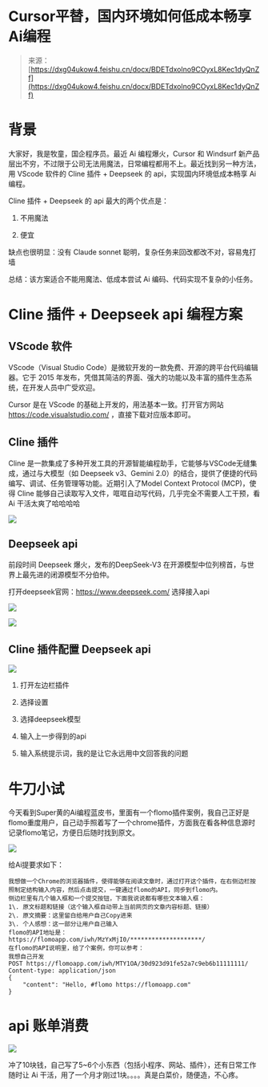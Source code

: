 # Cursor平替，国内环境如何低成本畅享Ai编程

> 来源：[https://dxg04ukow4.feishu.cn/docx/BDETdxolno9COyxL8Kec1dyQnZf](https://dxg04ukow4.feishu.cn/docx/BDETdxolno9COyxL8Kec1dyQnZf)

# 背景

大家好，我是牧童，国企程序员。最近 Ai 编程爆火，Cursor 和 Windsurf 新产品层出不穷，不过限于公司无法用魔法，日常编程都用不上。最近找到另一种方法，用 VScode 软件的 Cline 插件 + Deepseek 的 api，实现国内环境低成本畅享 Ai 编程。

Cline 插件 + Deepseek 的 api 最大的两个优点是：

1.  不用魔法

1.  便宜

缺点也很明显：没有 Claude sonnet 聪明，复杂任务来回改都改不对，容易鬼打墙

总结：该方案适合不能用魔法、低成本尝试 Ai 编码、代码实现不复杂的小任务。

# Cline 插件 + Deepseek api 编程方案

## VScode 软件

VScode（Visual Studio Code）是微软开发的一款免费、开源的跨平台代码编辑器。它于 2015 年发布，凭借其简洁的界面、强大的功能以及丰富的插件生态系统，在开发人员中广受欢迎。

Cursor 是在 VScode 的基础上开发的，用法基本一致。打开官方网站 https://code.visualstudio.com/ ，直接下载对应版本即可。

## Cline 插件

Cline 是一款集成了多种开发工具的开源智能编程助手，它能够与VSCode无缝集成，通过与大模型（如 Deepseek v3、Gemini 2.0）的结合，提供了便捷的代码编写、调试、任务管理等功能。近期引入了Model Context Protocol (MCP)，使得 Cline 能够自己读取写入文件，哐哐自动写代码，几乎完全不需要人工干预，看 Ai 干活太爽了哈哈哈哈

![](img/812117cc72a49e5e1b6bf5d8759491e1.png)

## Deepseek api

前段时间 Deepseek 爆火，发布的DeepSeek-V3 在开源模型中位列榜首，与世界上最先进的闭源模型不分伯仲。

打开deepseek官网：https://www.deepseek.com/ 选择接入api

![](img/1bda08b6a50a6e7a72f14b51e15cd008.png)

![](img/881730eceb3ca92d3849fcea0ae0f4ef.png)

## Cline 插件配置 Deepseek api

![](img/9793980a5cc9d4cd6df81d53e9b88b51.png)

1.  打开左边栏插件

1.  选择设置

1.  选择deepseek模型

1.  输入上一步得到的api

1.  输入系统提示词，我的是让它永远用中文回答我的问题

# 牛刀小试

今天看到Super黄的Ai编程蓝皮书，里面有一个flomo插件案例，我自己正好是flomo重度用户，自己动手照着写了一个chrome插件，方面我在看各种信息源时记录flomo笔记，方便日后随时找到原文。

![](img/bcb7010febb37f199f36ae37eed1e5c9.png)

给Ai提要求如下：

```
我想做一个Chrome的浏览器插件，使得能够在阅读文章时，通过打开这个插件，在右侧边栏按照制定结构输入内容，然后点击提交，一键通过flomo的API，同步到flomo内。
侧边栏里有几个输入框和一个提交按钮，下面我说说都有哪些文本输入框：
1\. 原文标题和链接（这个输入框自动带上当前网页的文章内容标题、链接）
2\. 原文摘要：这里留白给用户自己Copy进来
3\. 个人感想：这一部分让用户自己输入
flomo的API地址是：https://flomoapp.com/iwh/MzYxMjI0/********************/ 
在flomo的API说明里，给了个案例，你可以参考：
我想自己开发
POST https://flomoapp.com/iwh/MTY1OA/30d923d91fe52a7c9eb6b11111111/
Content-type: application/json
{
    "content": "Hello, #flomo https://flomoapp.com"
}
```

# api 账单消费

![](img/abf31c32c652eb88fe2ac281f09e71f5.png)

冲了10块钱，自己写了5~6个小东西（包括小程序、网站、插件），还有日常工作随时让 Ai 干活，用了一个月才刚过1块。。。。真是白菜价，随便造，不心疼。